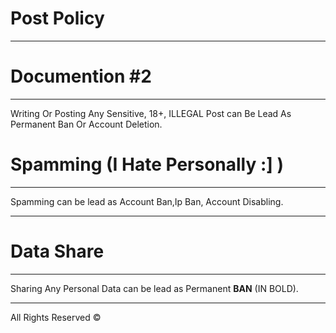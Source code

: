 # Post Policy 
---
# Documention #2
---
Writing Or Posting Any Sensitive, 18+, ILLEGAL Post can Be Lead As Permanent Ban Or Account Deletion.
# Spamming (I Hate Personally :] )

---


Spamming can be lead as Account Ban,Ip Ban, Account Disabling.

---
# Data Share
---
Sharing Any Personal Data can be lead as Permanent **BAN** (IN BOLD).

---
All Rights Reserved ©️
